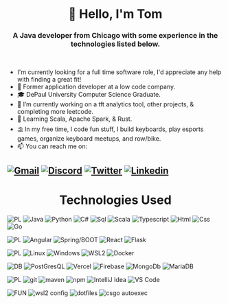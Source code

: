 <h1 align="center">👋 Hello, I'm Tom</h1>
<h3 align="center">A Java developer from Chicago with some experience in the technologies listed below.</h3>

<br>

- I'm currently looking for a full time software role, I'd appreciate any help with finding a great fit! 
- 💼 Former application developer at a low code company.
- 🎓 DePaul University Computer Science Graduate.
- 🔭 I’m currently working on a tft analytics tool, other projects, & completing more leetcode.
- 🌱 Learning Scala, Apache Spark, & Rust.
- ⛱️ In my free time, I code fun stuff, I build keyboards, play esports games, organize keyboard meetups, and row/bike.
- 📫 You can reach me on: 

[![Gmail](https://img.shields.io/badge/-tom.zdan9850@gmail.com-ad1f1c?style=plastic&logo=Gmail&logoColor=white)](mailto:tom.zdan9850@gmail.com)
[![Discord](https://img.shields.io/badge/-PRIME%230001-blue?style=plastic&logo=Discord&logoColor=white)]()
[![Twitter](https://img.shields.io/badge/-@Trollbyte47-1c99e6?style=plastic&logo=Twitter&logoColor=white)](twitter.com/trollbyte47)
[![Linkedin](https://img.shields.io/badge/-tomzdanowski-0961b8?style=plastic&logo=Linkedin&logoColor=white)](https://www.linkedin.com/in/tom-zdanowski/)
---

<h1 align="center">Technologies Used</h1>


![PL](https://img.shields.io/badge/-Programming%20Languages-555?style=for-the-badge)
![Java](https://img.shields.io/badge/-java-e01e23?logo=java&logoColor=white&style=for-the-badge&labelColor=555)
![Python](https://img.shields.io/badge/-python-3870a1?logo=python&logoColor=white&style=for-the-badge&labelColor=555)
![C#](https://img.shields.io/badge/-csharp-1d9924?logo=csharp&logoColor=white&style=for-the-badge&labelColor=555)
![Sql](https://img.shields.io/badge/-sql-79b100?logo=mysql&logoColor=white&style=for-the-badge&labelColor=555)
![Scala](https://img.shields.io/badge/-scala-d73222?logo=scala&logoColor=white&style=for-the-badge&labelColor=555)
![Typescript](https://img.shields.io/badge/-typescript-3178c6?logo=typescript&logoColor=white&style=for-the-badge&labelColor=555)
![Html](https://img.shields.io/badge/-html-d84924?logo=html5&logoColor=white&style=for-the-badge&labelColor=555)
![Css](https://img.shields.io/badge/-css-2449d8?logo=css3&logoColor=white&style=for-the-badge&labelColor=555)
![Go](https://img.shields.io/badge/-go-343a40?logo=go&logoColor=white&style=for-the-badge&labelColor=555)

![PL](https://img.shields.io/badge/-Frameworks%20/%20Libraries-555?style=for-the-badge)
![Angular](https://img.shields.io/badge/-Angular-dd0031?logo=angular&logoColor=white&style=for-the-badge&labelColor=555)
![Spring/BOOT](https://img.shields.io/badge/-spring-6db33f?logo=spring&logoColor=white&style=for-the-badge&labelColor=555)
![React](https://img.shields.io/badge/-React-61dafb?logo=react&logoColor=white&style=for-the-badge&labelColor=555)
![Flask](https://img.shields.io/badge/-flask-violet?logo=flask&logoColor=white&style=for-the-badge&labelColor=555)

![PL](https://img.shields.io/badge/-Operating%20System-555?style=for-the-badge)
![Linux](https://img.shields.io/badge/-linux-e8b311?logo=linux&logoColor=white&style=for-the-badge&labelColor=555)
![Windows](https://img.shields.io/badge/-windows-039fdd?logo=windows&logoColor=white&style=for-the-badge&labelColor=555)
![WSL2](https://img.shields.io/badge/-Windows%20Subsystem%20for%20linux-0872ca?logo=linux&logoColor=white&style=for-the-badge&labelColor=555)
![Docker](https://img.shields.io/badge/-docker-2391e6?logo=docker&logoColor=white&style=for-the-badge&labelColor=555)

![DB](https://img.shields.io/badge/-Databases%20/%20Hosting-555?style=for-the-badge)
![PostGresQL](https://img.shields.io/badge/-postgresql-32658e?logo=postgresql&logoColor=white&style=for-the-badge&labelColor=555)
![Vercel](https://img.shields.io/badge/-vercel-ffffff?logo=vercel&logoColor=white&style=for-the-badge&labelColor=555)
![Firebase](https://img.shields.io/badge/-firebase-ffa610?logo=firebase&logoColor=white&style=for-the-badge&labelColor=555)
![MongoDb](https://img.shields.io/badge/-mongodb-023430?logo=mongodb&logoColor=white&style=for-the-badge&labelColor=555)
![MariaDB](https://img.shields.io/badge/-mariadb-003343?logo=mariadb&logoColor=white&style=for-the-badge&labelColor=555)

![PL](https://img.shields.io/badge/-Miscellanious%20Tools-555?style=for-the-badge)
![git](https://img.shields.io/badge/-git-e84d31?logo=git&logoColor=white&style=for-the-badge&labelColor=555)
![maven](https://img.shields.io/badge/-maven-003063?logo=apachemaven&logoColor=white&style=for-the-badge&labelColor=555)
![npm](https://img.shields.io/badge/-npm-cb0000?logo=npm&logoColor=white&style=for-the-badge&labelColor=555)
![IntelliJ Idea](https://img.shields.io/badge/-Intellij%20Idea-87509e?logo=jetbrains&logoColor=white&style=for-the-badge&labelColor=555)
![VS Code](https://img.shields.io/badge/-vscode-1d86cc?logo=visualstudio&logoColor=white&style=for-the-badge&labelColor=555)
<!---  
More about shields:
https://shields.io/
https://gist.github.com/afig/be5ab20c50062dba7cb835e30206659a
-->
![FUN](https://img.shields.io/badge/-Misc%20configs-222?style=for-the-badge)
![wsl2 config](https://img.shields.io/badge/-wsl2,%20p10k,%20and%20ohmyzsh%20config-c5d928?logo=linux&logoColor=white&style=for-the-badge&labelColor=222)
![dotfiles](https://img.shields.io/badge/-vscode%20config-1b84ca?logo=visualstudio&logoColor=white&style=for-the-badge&labelColor=222)
![csgo autoexec](https://img.shields.io/badge/-esports%20configs-1a3a41?logo=windowsterminal&logoColor=white&style=for-the-badge&labelColor=222)
